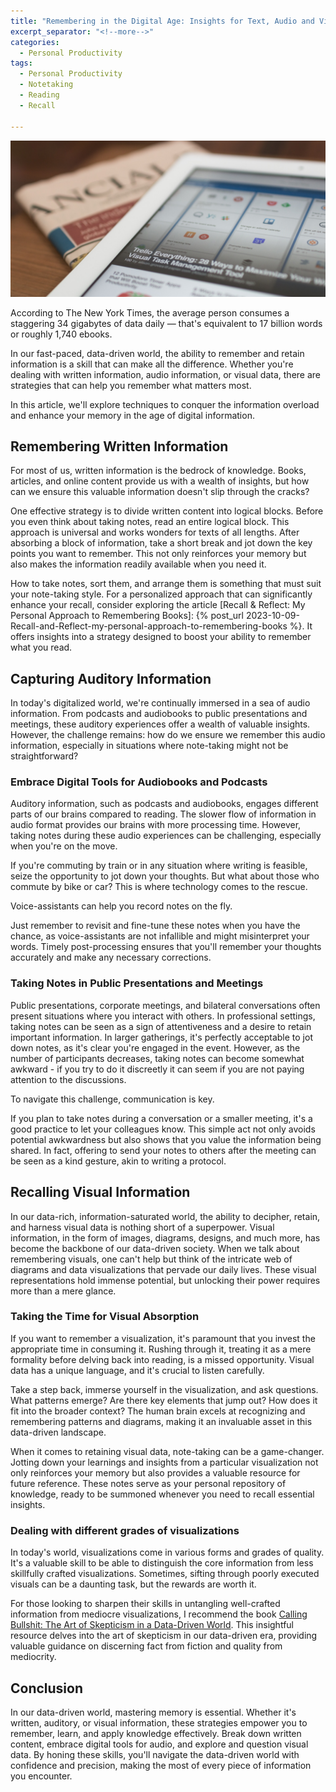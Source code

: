 ```yaml
---
title: "Remembering in the Digital Age: Insights for Text, Audio and Visual Info"
excerpt_separator: "<!--more-->"
categories:
  - Personal Productivity
tags:
  - Personal Productivity
  - Notetaking
  - Reading
  - Recall

---
```

![image](/assets/images/newspaper-tablet-combination.jpg)

According to The New York Times, the average person consumes a staggering 34 gigabytes of data daily — that's equivalent to 17 billion words or roughly 1,740 ebooks.

In our fast-paced, data-driven world, the ability to remember and retain information is a skill that can make all the difference. Whether you're dealing with written information, audio information, or visual data, there are strategies that can help you remember what matters most.

In this article, we'll explore techniques to conquer the information overload and enhance your memory in the age of digital information.

## Remembering Written Information
For most of us, written information is the bedrock of knowledge. Books, articles, and online content provide us with a wealth of insights, but how can we ensure this valuable information doesn't slip through the cracks?

One effective strategy is to divide written content into logical blocks. Before you even think about taking notes, read an entire logical block. This approach is universal and works wonders for texts of all lengths. After absorbing a block of information, take a short break and jot down the key points you want to remember. This not only reinforces your memory but also makes the information readily available when you need it.

How to take notes, sort them, and arrange them is something that must suit your note-taking style. For a personalized approach that can significantly enhance your recall, consider exploring the article [Recall & Reflect: My Personal Approach to Remembering Books]: {% post_url 2023-10-09-Recall-and-Reflect-my-personal-approach-to-remembering-books %}. It offers insights into a strategy designed to boost your ability to remember what you read.

## Capturing Auditory Information
In today's digitalized world, we're continually immersed in a sea of audio information. From podcasts and audiobooks to public presentations and meetings, these auditory experiences offer a wealth of valuable insights. However, the challenge remains: how do we ensure we remember this audio information, especially in situations where note-taking might not be straightforward?

### Embrace Digital Tools for Audiobooks and Podcasts
Auditory information, such as podcasts and audiobooks, engages different parts of our brains compared to reading. The slower flow of information in audio format provides our brains with more processing time. However, taking notes during these audio experiences can be challenging, especially when you're on the move.

If you're commuting by train or in any situation where writing is feasible, seize the opportunity to jot down your thoughts. But what about those who commute by bike or car? This is where technology comes to the rescue.

Voice-assistants can help you record notes on the fly.

Just remember to revisit and fine-tune these notes when you have the chance, as voice-assistants are not infallible and might misinterpret your words. Timely post-processing ensures that you'll remember your thoughts accurately and make any necessary corrections.

### Taking Notes in Public Presentations and Meetings
Public presentations, corporate meetings, and bilateral conversations often present situations where you interact with others. In professional settings, taking notes can be seen as a sign of attentiveness and a desire to retain important information. In larger gatherings, it's perfectly acceptable to jot down notes, as it's clear you're engaged in the event. However, as the number of participants decreases, taking notes can become somewhat awkward - if you try to do it discreetly it can seem if you are not paying attention to the discussions.

To navigate this challenge, communication is key.

If you plan to take notes during a conversation or a smaller meeting, it's a good practice to let your colleagues know. This simple act not only avoids potential awkwardness but also shows that you value the information being shared. In fact, offering to send your notes to others after the meeting can be seen as a kind gesture, akin to writing a protocol.

## Recalling Visual Information
In our data-rich, information-saturated world, the ability to decipher, retain, and harness visual data is nothing short of a superpower. Visual information, in the form of images, diagrams, designs, and much more, has become the backbone of our data-driven society. When we talk about remembering visuals, one can't help but think of the intricate web of diagrams and data visualizations that pervade our daily lives. These visual representations hold immense potential, but unlocking their power requires more than a mere glance.

### Taking the Time for Visual Absorption
If you want to remember a visualization, it's paramount that you invest the appropriate time in consuming it. Rushing through it, treating it as a mere formality before delving back into reading, is a missed opportunity. Visual data has a unique language, and it's crucial to listen carefully.

Take a step back, immerse yourself in the visualization, and ask questions. What patterns emerge? Are there key elements that jump out? How does it fit into the broader context? The human brain excels at recognizing and remembering patterns and diagrams, making it an invaluable asset in this data-driven landscape.

When it comes to retaining visual data, note-taking can be a game-changer. Jotting down your learnings and insights from a particular visualization not only reinforces your memory but also provides a valuable resource for future reference. These notes serve as your personal repository of knowledge, ready to be summoned whenever you need to recall essential insights.

### Dealing with different grades of visualizations
In today's world, visualizations come in various forms and grades of quality. It's a valuable skill to be able to distinguish the core information from less skillfully crafted visualizations. Sometimes, sifting through poorly executed visuals can be a daunting task, but the rewards are worth it.

For those looking to sharpen their skills in untangling well-crafted information from mediocre visualizations, I recommend the book [Calling Bullshit: The Art of Skepticism in a Data-Driven World](https://amzn.to/3RSOSGQ). This insightful resource delves into the art of skepticism in our data-driven era, providing valuable guidance on discerning fact from fiction and quality from mediocrity.

## Conclusion
In our data-driven world, mastering memory is essential. Whether it's written, auditory, or visual information, these strategies empower you to remember, learn, and apply knowledge effectively. Break down written content, embrace digital tools for audio, and explore and question visual data. By honing these skills, you'll navigate the data-driven world with confidence and precision, making the most of every piece of information you encounter.
